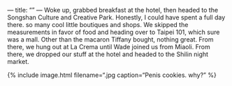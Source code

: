 —
title: “”
—
Woke up, grabbed breakfast at the hotel, then headed to the Songshan Culture and Creative Park. Honestly, I could have spent a full day there. so many cool little boutiques and shops. We skipped the measurements in favor of food and heading over to Taipei 101, which sure was a mall. Other than the macaron Tiffany bought, nothing great. From there, we hung out at La Crema until Wade joined us from Miaoli. From there, we dropped our stuff at the hotel and headed to the Shilin night market.

{% include image.html filename=“.jpg caption=“Penis cookies. why?” %}